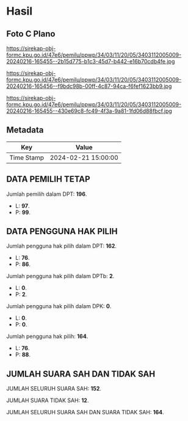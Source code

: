 # Hasil

## Foto C Plano

https://sirekap-obj-formc.kpu.go.id/47e6/pemilu/ppwp/34/03/11/20/05/3403112005009-20240216-165455--2b15d775-b1c3-45d7-b442-e16b70cdb4fe.jpg

https://sirekap-obj-formc.kpu.go.id/47e6/pemilu/ppwp/34/03/11/20/05/3403112005009-20240216-165456--f9bdc98b-00ff-4c87-94ca-f6fef1623bb9.jpg

https://sirekap-obj-formc.kpu.go.id/47e6/pemilu/ppwp/34/03/11/20/05/3403112005009-20240216-165455--430e69c8-fc49-4f3a-9a81-1fd06d88fbcf.jpg


## Metadata

| Key        | Value               |
| ---------- | ------------------- |
| Time Stamp | 2024-02-21 15:00:00 |


## DATA PEMILIH TETAP

Jumlah pemilih dalam DPT: **196**.
 * L: **97**.
 * P: **99**.

## DATA PENGGUNA HAK PILIH

Jumlah pengguna hak pilih dalam DPT: **162**.
 * L: **76**.
 * P: **86**.

Jumlah pengguna hak pilih dalam DPTb: **2**.
 * L: **0**.
 * P: **2**.

Jumlah pengguna hak pilih dalam DPK: **0**.
 * L: **0**.
 * P: **0**.

Jumlah pengguna hak pilih: **164**.
 * L: **76**.
 * P: **88**.

## JUMLAH SUARA SAH DAN TIDAK SAH

JUMLAH SELURUH SUARA SAH: **152**.

JUMLAH SUARA TIDAK SAH: **12**.

JUMLAH SELURUH SUARA SAH DAN SUARA TIDAK SAH: **164**.



